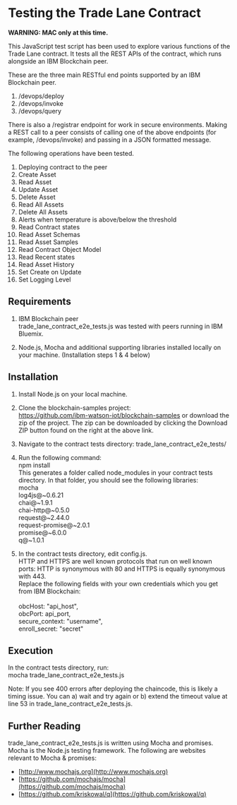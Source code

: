 # Testing the Trade Lane Contract

**WARNING: MAC only at this time.**

This JavaScript test script has been used to explore various functions of the Trade Lane contract. It tests all the REST APIs of the contract, which runs alongside an IBM Blockchain peer.

These are the three main RESTful end points supported by an IBM Blockchain peer. 
  1.	/devops/deploy
  2.	/devops/invoke
  3.	/devops/query

There is also a /registrar endpoint for work in secure environments.
Making a REST call to a peer consists of calling one of the above endpoints (for example, /devops/invoke) and passing in a JSON formatted message. 

The following operations have been tested.
1.	Deploying contract to the peer
2.	Create Asset
3.	Read Asset
4.	Update Asset
5.	Delete Asset
6.	Read All Assets
7.	Delete All Assets
8.	Alerts when temperature is above/below the threshold
9.	Read Contract states
10.	Read Asset Schemas
11.	Read Asset Samples
12.	Read Contract Object Model
13.	Read Recent states
14.	Read Asset History
15.	Set Create on Update
16.	Set Logging Level

## Requirements

1. IBM Blockchain peer  
trade_lane_contract_e2e_tests.js was tested with peers running in IBM Bluemix.

2. Node.js, Mocha and additional supporting libraries installed locally on your machine. (Installation steps 1 & 4 below)


## Installation

1. Install Node.js on your local machine.

2. Clone the blockchain-samples project:  
https://github.com/ibm-watson-iot/blockchain-samples   or download the zip of the project. The zip can be downloaded by clicking the Download ZIP button found on the right at the above link.

3.  Navigate to the contract tests directory: trade_lane_contract_e2e_tests/  

4. Run the following command:  
npm install  
  This generates a folder called node_modules in your contract tests directory. In that folder, you should see the following libraries:  
mocha  
log4js@~0.6.21  
chai@~1.9.1  
chai-http@~0.5.0  
request@~2.44.0  
request-promise@~2.0.1  
promise@~6.0.0  
q@~1.0.1  

5. In the contract tests directory, edit config.js.  
HTTP and HTTPS are well known protocols that run on well known ports: HTTP is synonymous with 80 and HTTPS is equally synonymous with 443.  
Replace the following fields with your own credentials which you get from IBM Blockchain:  
    <br>obcHost: "api_host",  
    obcPort: api_port,  
    secure_context: "username",  
    enroll_secret: "secret"

## Execution

In the contract tests directory, run:  
mocha trade_lane_contract_e2e_tests.js

Note: If you see 400 errors after deploying the chaincode, this is likely a timing issue.  You can a) wait and try again or b) extend the timeout value at line 53 in trade_lane_contract_e2e_tests.js.

## Further Reading

trade_lane_contract_e2e_tests.js is written using Mocha and promises. Mocha is the Node.js testing framework. The following are websites relevant to Mocha & promises:

  * [http://www.mochajs.org](http://www.mochajs.org)
  * [https://github.com/mochajs/mocha](https://github.com/mochajs/mocha)
  * [https://github.com/kriskowal/q](https://github.com/kriskowal/q)
